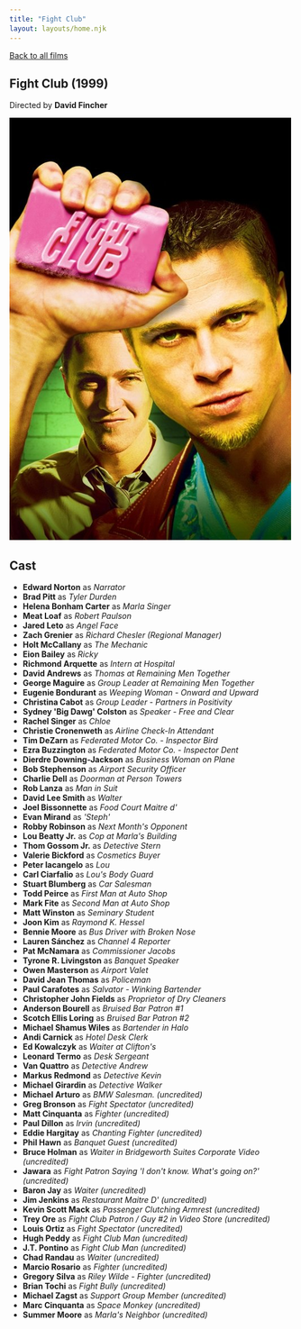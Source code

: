 ```yaml
---
title: "Fight Club"
layout: layouts/home.njk
---
```


<a href="../">Back to all films</a>

<article class="film">
  <h1>Fight Club (1999)</h1>

  <p class="director">
    Directed by <strong>David Fincher</strong>
  </p>

  <img src="../films/posters/fight-club.jpg" alt="">

  <h2>
    Cast
  </h2>
  <ul>
    <li><strong>Edward Norton</strong> as <em>Narrator</em></li>
<li><strong>Brad Pitt</strong> as <em>Tyler Durden</em></li>
<li><strong>Helena Bonham Carter</strong> as <em>Marla Singer</em></li>
<li><strong>Meat Loaf</strong> as <em>Robert Paulson</em></li>
<li><strong>Jared Leto</strong> as <em>Angel Face</em></li>
<li><strong>Zach Grenier</strong> as <em>Richard Chesler (Regional Manager)</em></li>
<li><strong>Holt McCallany</strong> as <em>The Mechanic</em></li>
<li><strong>Eion Bailey</strong> as <em>Ricky</em></li>
<li><strong>Richmond Arquette</strong> as <em>Intern at Hospital</em></li>
<li><strong>David Andrews</strong> as <em>Thomas at Remaining Men Together</em></li>
<li><strong>George Maguire</strong> as <em>Group Leader at Remaining Men Together</em></li>
<li><strong>Eugenie Bondurant</strong> as <em>Weeping Woman - Onward and Upward</em></li>
<li><strong>Christina Cabot</strong> as <em>Group Leader - Partners in Positivity</em></li>
<li><strong>Sydney 'Big Dawg' Colston</strong> as <em>Speaker - Free and Clear</em></li>
<li><strong>Rachel Singer</strong> as <em>Chloe</em></li>
<li><strong>Christie Cronenweth</strong> as <em>Airline Check-In Attendant</em></li>
<li><strong>Tim DeZarn</strong> as <em>Federated Motor Co. - Inspector Bird</em></li>
<li><strong>Ezra Buzzington</strong> as <em>Federated Motor Co. - Inspector Dent</em></li>
<li><strong>Dierdre Downing-Jackson</strong> as <em>Business Woman on Plane</em></li>
<li><strong>Bob Stephenson</strong> as <em>Airport Security Officer</em></li>
<li><strong>Charlie Dell</strong> as <em>Doorman at Person Towers</em></li>
<li><strong>Rob Lanza</strong> as <em>Man in Suit</em></li>
<li><strong>David Lee Smith</strong> as <em>Walter</em></li>
<li><strong>Joel Bissonnette</strong> as <em>Food Court Maitre d'</em></li>
<li><strong>Evan Mirand</strong> as <em>'Steph'</em></li>
<li><strong>Robby Robinson</strong> as <em>Next Month's Opponent</em></li>
<li><strong>Lou Beatty Jr.</strong> as <em>Cop at Marla's Building</em></li>
<li><strong>Thom Gossom Jr.</strong> as <em>Detective Stern</em></li>
<li><strong>Valerie Bickford</strong> as <em>Cosmetics Buyer</em></li>
<li><strong>Peter Iacangelo</strong> as <em>Lou</em></li>
<li><strong>Carl Ciarfalio</strong> as <em>Lou's Body Guard</em></li>
<li><strong>Stuart Blumberg</strong> as <em>Car Salesman</em></li>
<li><strong>Todd Peirce</strong> as <em>First Man at Auto Shop</em></li>
<li><strong>Mark Fite</strong> as <em>Second Man at Auto Shop</em></li>
<li><strong>Matt Winston</strong> as <em>Seminary Student</em></li>
<li><strong>Joon Kim</strong> as <em>Raymond K. Hessel</em></li>
<li><strong>Bennie Moore</strong> as <em>Bus Driver with Broken Nose</em></li>
<li><strong>Lauren Sánchez</strong> as <em>Channel 4 Reporter</em></li>
<li><strong>Pat McNamara</strong> as <em>Commissioner Jacobs</em></li>
<li><strong>Tyrone R. Livingston</strong> as <em>Banquet Speaker</em></li>
<li><strong>Owen Masterson</strong> as <em>Airport Valet</em></li>
<li><strong>David Jean Thomas</strong> as <em>Policeman</em></li>
<li><strong>Paul Carafotes</strong> as <em>Salvator - Winking Bartender</em></li>
<li><strong>Christopher John Fields</strong> as <em>Proprietor of Dry Cleaners</em></li>
<li><strong>Anderson Bourell</strong> as <em>Bruised Bar Patron #1</em></li>
<li><strong>Scotch Ellis Loring</strong> as <em>Bruised Bar Patron #2</em></li>
<li><strong>Michael Shamus Wiles</strong> as <em>Bartender in Halo</em></li>
<li><strong>Andi Carnick</strong> as <em>Hotel Desk Clerk</em></li>
<li><strong>Ed Kowalczyk</strong> as <em>Waiter at Clifton's</em></li>
<li><strong>Leonard Termo</strong> as <em>Desk Sergeant</em></li>
<li><strong>Van Quattro</strong> as <em>Detective Andrew</em></li>
<li><strong>Markus Redmond</strong> as <em>Detective Kevin</em></li>
<li><strong>Michael Girardin</strong> as <em>Detective Walker</em></li>
<li><strong>Michael Arturo</strong> as <em>BMW Salesman. (uncredited)</em></li>
<li><strong>Greg Bronson</strong> as <em>Fight Spectator (uncredited)</em></li>
<li><strong>Matt Cinquanta</strong> as <em>Fighter (uncredited)</em></li>
<li><strong>Paul Dillon</strong> as <em>Irvin (uncredited)</em></li>
<li><strong>Eddie Hargitay</strong> as <em>Chanting Fighter (uncredited)</em></li>
<li><strong>Phil Hawn</strong> as <em>Banquet Guest (uncredited)</em></li>
<li><strong>Bruce Holman</strong> as <em>Waiter in Bridgeworth Suites Corporate Video (uncredited)</em></li>
<li><strong>Jawara</strong> as <em>Fight Patron Saying 'I don't know. What's going on?' (uncredited)</em></li>
<li><strong>Baron Jay</strong> as <em>Waiter (uncredited)</em></li>
<li><strong>Jim Jenkins</strong> as <em>Restaurant Maitre D' (uncredited)</em></li>
<li><strong>Kevin Scott Mack</strong> as <em>Passenger Clutching Armrest (uncredited)</em></li>
<li><strong>Trey Ore</strong> as <em>Fight Club Patron / Guy #2 in Video Store (uncredited)</em></li>
<li><strong>Louis Ortiz</strong> as <em>Fight Spectator (uncredited)</em></li>
<li><strong>Hugh Peddy</strong> as <em>Fight Club Man (uncredited)</em></li>
<li><strong>J.T. Pontino</strong> as <em>Fight Club Man (uncredited)</em></li>
<li><strong>Chad Randau</strong> as <em>Waiter (uncredited)</em></li>
<li><strong>Marcio Rosario</strong> as <em>Fighter (uncredited)</em></li>
<li><strong>Gregory Silva</strong> as <em>Riley Wilde - Fighter (uncredited)</em></li>
<li><strong>Brian Tochi</strong> as <em>Fight Bully (uncredited)</em></li>
<li><strong>Michael Zagst</strong> as <em>Support Group Member (uncredited)</em></li>
<li><strong>Marc Cinquanta</strong> as <em>Space Monkey (uncredited)</em></li>
<li><strong>Summer Moore</strong> as <em>Marla's Neighbor (uncredited)</em></li>
  </ul>
</article>
